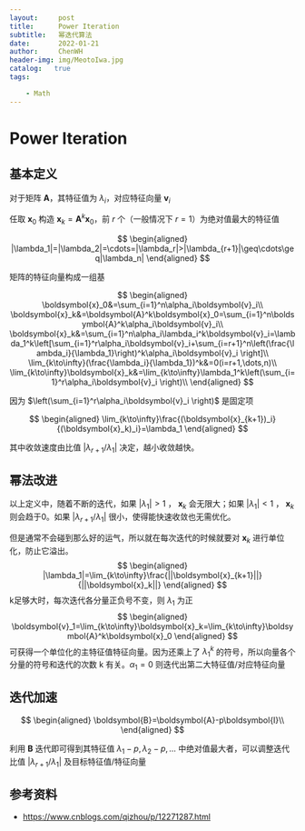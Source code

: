 ```yaml
---
layout:     post
title:      Power Iteration
subtitle:   幂迭代算法
date:       2022-01-21
author:     ChenWH 
header-img: img/MeotoIwa.jpg
catalog:   true
tags:

    - Math
---
```


# Power Iteration

## 基本定义

对于矩阵 $\boldsymbol{A}$，其特征值为 $\lambda_i$，对应特征向量 $\boldsymbol{v}_i$

任取 $\boldsymbol{x}_0$ 构造 $\boldsymbol{x}_k=\boldsymbol{A}^k\boldsymbol{x}_0$，前 $r$ 个（一般情况下 $r=1$）为绝对值最大的特征值

$$
\begin{aligned}
|\lambda_1|=|\lambda_2|=\cdots=|\lambda_r|>|\lambda_{r+1}|\geq\cdots\geq|\lambda_n|
\end{aligned}
$$

矩阵的特征向量构成一组基


$$
\begin{aligned}
\boldsymbol{x}_0&=\sum_{i=1}^n\alpha_i\boldsymbol{v}_i\\
\boldsymbol{x}_k&=\boldsymbol{A}^k\boldsymbol{x}_0=\sum_{i=1}^n\boldsymbol{A}^k\alpha_i\boldsymbol{v}_i\\
\boldsymbol{x}_k&=\sum_{i=1}^n\alpha_i\lambda_i^k\boldsymbol{v}_i=\lambda_1^k\left[\sum_{i=1}^r\alpha_i\boldsymbol{v}_i+\sum_{i=r+1}^n\left(\frac{\lambda_i}{\lambda_1}\right)^k\alpha_i\boldsymbol{v}_i \right]\\
\lim_{k\to\infty}(\frac{\lambda_i}{\lambda_1})^k&=0(i=r+1,\dots,n)\\
\lim_{k\to\infty}\boldsymbol{x}_k&=\lim_{k\to\infty}\lambda_1^k\left(\sum_{i=1}^r\alpha_i\boldsymbol{v}_i \right)\\
\end{aligned}
$$


因为 $\left(\sum_{i=1}^r\alpha_i\boldsymbol{v}_i \right)$ 是固定项


$$
\begin{aligned}
\lim_{k\to\infty}\frac{(\boldsymbol{x}_{k+1})_i}{(\boldsymbol{x}_k)_i}=\lambda_1
\end{aligned}
$$


其中收敛速度由比值 $\lvert\lambda_{r+1}/\lambda_1\rvert$ 决定，越小收敛越快。

## 幂法改进

以上定义中，随着不断的迭代，如果 $|\lambda_1|>1$ ， $\boldsymbol{x}_k$ 会无限大；如果 $|\lambda_1|<1$ ， $\boldsymbol{x}_k$ 则会趋于0。如果 $|\lambda_{r+1}/\lambda_1|$ 很小，使得能快速收敛也无需优化。

但是通常不会碰到那么好的运气，所以就在每次迭代的时候就要对 $\boldsymbol{x}_k$ 进行单位化，防止它溢出。
$$
\begin{aligned}
|\lambda_1|=\lim_{k\to\infty}\frac{||\boldsymbol{x}_{k+1}||}{||\boldsymbol{x}_k||}
\end{aligned}
$$
k足够大时，每次迭代各分量正负号不变，则 $\lambda_1$ 为正
$$
\begin{aligned}
\boldsymbol{v}_1=\lim_{k\to\infty}\boldsymbol{x}_k=\lim_{k\to\infty}\boldsymbol{A}^k\boldsymbol{x}_0
\end{aligned}
$$
可获得一个单位化的主特征值特征向量。因为还乘上了 $\lambda_1^k$ 的符号，所以向量各个分量的符号和迭代的次数 k 有关。$\alpha_1=0$ 则迭代出第二大特征值/对应特征向量

## 迭代加速

$$
\begin{aligned}
\boldsymbol{B}=\boldsymbol{A}-p\boldsymbol{I}\\
\end{aligned}
$$



利用 $\boldsymbol{B}$ 迭代即可得到其特征值 $\lambda_1-p,\lambda_2-p,\dots$ 中绝对值最大者，可以调整迭代比值 $|\lambda_{r+1}/\lambda_1|$ 及目标特征值/特征向量

## 参考资料

- https://www.cnblogs.com/qizhou/p/12271287.html
